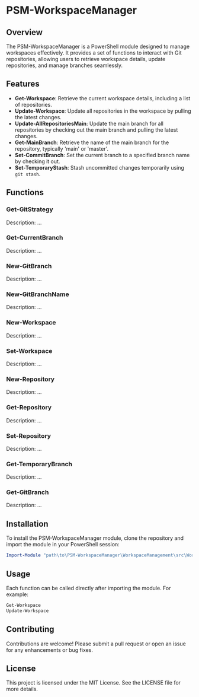 # PSM-WorkspaceManager

## Overview
The PSM-WorkspaceManager is a PowerShell module designed to manage workspaces effectively. It provides a set of functions to interact with Git repositories, allowing users to retrieve workspace details, update repositories, and manage branches seamlessly.

## Features
- **Get-Workspace**: Retrieve the current workspace details, including a list of repositories.
- **Update-Workspace**: Update all repositories in the workspace by pulling the latest changes.
- **Update-AllRepositoriesMain**: Update the main branch for all repositories by checking out the main branch and pulling the latest changes.
- **Get-MainBranch**: Retrieve the name of the main branch for the repository, typically 'main' or 'master'.
- **Set-CommitBranch**: Set the current branch to a specified branch name by checking it out.
- **Set-TemporaryStash**: Stash uncommitted changes temporarily using `git stash`.

## Functions

### Get-GitStrategy
Description: ...

### Get-CurrentBranch
Description: ...

### New-GitBranch
Description: ...

### New-GitBranchName
Description: ...

### New-Workspace
Description: ...

### Set-Workspace
Description: ...

### New-Repository
Description: ...

### Get-Repository
Description: ...

### Set-Repository
Description: ...

### Get-TemporaryBranch
Description: ...

### Get-GitBranch
Description: ...

## Installation
To install the PSM-WorkspaceManager module, clone the repository and import the module in your PowerShell session:

```powershell
Import-Module "path\to\PSM-WorkspaceManager\WorkspaceManagement\src\WorkspaceManagement.psm1"
```

## Usage
Each function can be called directly after importing the module. For example:

```powershell
Get-Workspace
Update-Workspace
```

## Contributing
Contributions are welcome! Please submit a pull request or open an issue for any enhancements or bug fixes.

## License
This project is licensed under the MIT License. See the LICENSE file for more details.